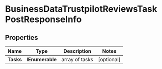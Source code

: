 # BusinessDataTrustpilotReviewsTaskPostResponseInfo


## Properties

| Name | Type | Description | Notes |
|------------ | ------------- | ------------- | -------------|
**Tasks** | **IEnumerable<BusinessDataTrustpilotReviewsTaskPostTaskInfo>** | array of tasks |[optional]|